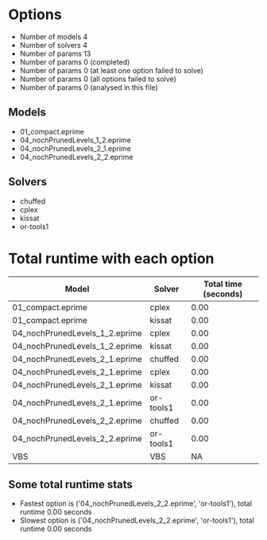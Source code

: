 

# Options


- Number of models         4
- Number of solvers        4
- Number of params        13
- Number of params         0 (completed)
- Number of params         0 (at least one option failed to solve)
- Number of params         0 (all options failed to solve)
- Number of params         0 (analysed in this file)


## Models


 - 01_compact.eprime
 - 04_nochPrunedLevels_1_2.eprime
 - 04_nochPrunedLevels_2_1.eprime
 - 04_nochPrunedLevels_2_2.eprime


## Solvers


 - chuffed
 - cplex
 - kissat
 - or-tools1


# Total runtime with each option


 | Model | Solver | Total time (seconds) | 
 | -- | -- | -- | 
 | 01_compact.eprime | cplex | 0.00 | 
 | 01_compact.eprime | kissat | 0.00 | 
 | 04_nochPrunedLevels_1_2.eprime | cplex | 0.00 | 
 | 04_nochPrunedLevels_1_2.eprime | kissat | 0.00 | 
 | 04_nochPrunedLevels_2_1.eprime | chuffed | 0.00 | 
 | 04_nochPrunedLevels_2_1.eprime | cplex | 0.00 | 
 | 04_nochPrunedLevels_2_1.eprime | kissat | 0.00 | 
 | 04_nochPrunedLevels_2_1.eprime | or-tools1 | 0.00 | 
 | 04_nochPrunedLevels_2_2.eprime | chuffed | 0.00 | 
 | 04_nochPrunedLevels_2_2.eprime | or-tools1 | 0.00 | 
 | VBS | VBS | NA | 


## Some total runtime stats


 - Fastest option is ('04_nochPrunedLevels_2_2.eprime', 'or-tools1'), total runtime 0.00 seconds
 - Slowest option is ('04_nochPrunedLevels_2_2.eprime', 'or-tools1'), total runtime 0.00 seconds

